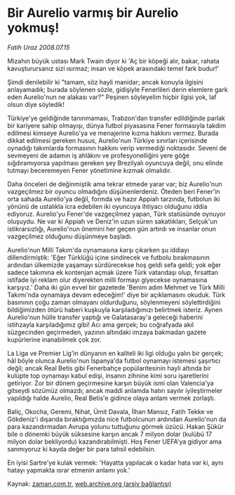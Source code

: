# Bir Aurelio varmış bir Aurelio yokmuş!

*Fatih Uraz 2008.07.15*

<tr><td class="metin" colspan="2" style="padding-top: 20px; padding-left: 5px; padding-right: 10px;">Mizahın büyük ustası Mark Twain diyor ki 'Aç bir köpeği alır, bakar, rahata kavuşturursanız sizi ısırmaz; insan ve köpek arasındaki temel fark budur!'</td></tr><tr><td class="metin" colspan="2" style="padding-top: 20px; padding-left: 5px; padding-right: 10px;"><p>Şimdi denilebilir ki "tamam, söz hayli manidar; ancak konuyla ilgisini anlayamadık; burada söylenen sözle, gidişiyle Fenerlileri derin elemlere gark eden Aurelio'nun ne alakası var?" Peşinen söyleyelim hiçbir ilgisi yok, laf olsun diye söyledik! 
<p>Türkiye'ye geldiğinde tanınmaması, Trabzon'dan transfer edildiğinde parlak bir kariyere sahip olmayışı, dünya futbol piyasasına Fener formasıyla takdim edilmesi kimseye Aurelio'ya ve menajerine kızma hakkını vermez. Burada dikkat edilmesi gereken husus, Aurelio'nun Türkiye sınırları içerisinde oynadığı takımlarda formasının hakkını verip vermediği noktasıdır. Seveni de sevmeyeni de adamın iş ahlâkını ve profesyonelliğini yere göğe sığdıramıyorsa yapılması gereken şey Brezilyalı oyuncuya değil, onu elinde tutmayı beceremeyen Fener yönetimine kızmak olmalıdır. 
<p>Daha önceleri de değinmiştik ama tekrar etmede yarar var; biz Aurelio'nun vazgeçilmez bir oyuncu olmadığını düşünenlerdeniz. Öteden beri Fener'in orta sahada Aurelio'ya değil, formda ve hazır Appiah tarzında, futbolun iki yönünü de ustalıkla icra edebilen iki oyuncuya ihtiyacı olduğunu iddia ediyoruz. Aurelio'yu Fener'de vazgeçilmez yapan, Türk statüsünde oynuyor oluşuydu. Ne var ki Appiah ve Deniz'in uzun süren sakatlıkları, Selçuk'un istikrarsızlığı, Aurelio'nun önemini her geçen gün artırdı ve insanlar onun vazgeçilmez olduğunu düşünmeye başladı. 
<p>Aurelio'nun Milli Takım'da oynamasına karşı çıkarken şu iddiayı dillendirmiştik: 'Eğer Türklüğü içine sindirecek ve futbolu bırakmasının ardından ülkemizde yaşamayı sürdürecekse hoş geldi sefa geldi; yok eğer sadece takımına ek kontenjan açmak üzere Türk vatandaşı olup, fırsattan istifade iyi reklam olur diyerekten milli formayı giyecekse oynamasına karşıyız.' Daha iki gün evvel bir gazetede 'Benim adım Mehmet ve Türk Milli Takımı'nda oynamaya devam edeceğim!' diye bir açıklamasını okuduk. Türk basınının çoğu zaman olmayanı oldurduğunu, söylenmeyeni söylettirdiğini bildiğimizden ötürü haberi kuşkuyla karşıladığımızı belirtmek isteriz. Aynen Aurelio'nun hülle transfer yaptığı ve Galatasaray'a geleceği haberini istihzayla karşıladığımız gibi! Acı ama gerçek; bu coğrafyada akıl süzgecinden geçirmeden, yazının altındaki imzaya bakmadan gazete kupürlerine inanabilmek çok zor.
<p>La Liga ve Premier Lig'in dünyanın en kaliteli iki ligi olduğu yalın bir gerçek; hâl böyle olunca Aurelio'nun İspanya'da futbol oynamayı istemesi şaşırtıcı değil; ancak Real Betis gibi Fenerbahçe popülaritesinin hayli altında bir kulüpte top oynamayı kabul edişi, insanın zihnine kimi soru işaretlerini getiriyor. Zor bir dönem geçirmesine karşın büyük ismi olan Valencia'ya gitseydi sözümüz olmazdı; ancak maddi anlamda hatırı sayılır iyileştirmeler yapıldığı halde Aurelio, Real Betis'e gidince olaya anlam vermek zorlaştı.
<p>Baliç, Okocha, Geremi, Nihat, Ümit Davala, İlhan Mansız, Fatih Tekke ve Gökdeniz'i dışarıda bıraktığımızda nice futbolcunun ardından Aurelio'nun da para kazandırmadan Avrupa yolunu tuttuğunu görmek üzücü. Hakan Şükür bile o dönemki büyük süksesine karşın ancak 7 milyon dolar (kulübü 17 milyon dolar bekliyordu) kazandırabilmişti. Hoş Fener UEFA'ya gidiyor ama sanmıyoruz ki kayda değer bir para tahsil edebilsin.
<p>En iyisi Sartre'ye kulak vermek: 'Hayatta yapılacak o kadar hata var ki, aynı hatayı yapmakta ısrar etmenin anlamı yok.'<br/></p></p></p></p></p></p></p></td></tr>

Kaynak: [zaman.com.tr](http://zaman.com.tr/yazar.do?yazino=714274), [web.archive.org (arşiv bağlantısı)](http://web.archive.org/web/20080801132545/http://www.zaman.com.tr:80/yazar.do?yazino=714274)
